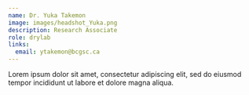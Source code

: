```yaml
---
name: Dr. Yuka Takemon
image: images/headshot_Yuka.png
description: Research Associate
role: drylab
links:
  email: ytakemon@bcgsc.ca
---
```


Lorem ipsum dolor sit amet, consectetur adipiscing elit, sed do eiusmod tempor incididunt ut labore et dolore magna aliqua.
